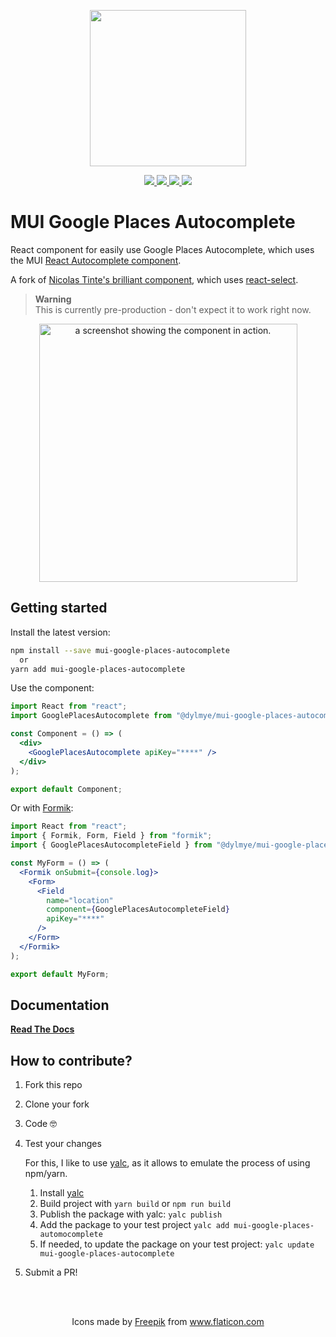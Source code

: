 <p align="center">
  <a href="https://dylmye.me/mui-google-places-autocomplete" target="_blank">
    <img width="250"src="https://raw.githubusercontent.com/dylmye/mui-google-places-autocomplete/master/docs/static/img/logo.svg">
  </a>
</p>

<p align="center">
  <a href="https://www.npmjs.com/package/@dylmye/mui-google-places-autocomplete">
    <img src="https://img.shields.io/npm/v/@dylmye/mui-google-places-autocomplete.svg?logo=npm"/>
    <img src="https://img.shields.io/npm/dm/@dylmye/mui-google-places-autocomplete.svg?logo=npm"/>
  </a>
  <a href="https://github.com/dylmye/mui-google-places-autocomplete/actions">
    <img src="https://img.shields.io/github/actions/workflow/status/dylmye/mui-google-places-autocomplete/publish-to-npm.yml?logo=github">
  </a>
  <a href="https://www.npmjs.com/package/@dylmye/mui-google-places-autocomplete">
    <img src="https://img.shields.io/npm/l/@dylmye/mui-google-places-autocomplete.svg?logo=npm">
  </a>
</p>

# MUI Google Places Autocomplete

React component for easily use Google Places Autocomplete, which uses the MUI [React Autocomplete component](https://mui.com/material-ui/react-autocomplete).

A fork of [Nicolas Tinte's brilliant component](https://github.com/Tintef/react-google-places-autocomplete), which uses [react-select](https://react-select.com).

> **Warning**    
> This is currently pre-production - don't expect it to work right now.

<p align="center"><img width="413" alt="a screenshot showing the component in action." src="https://user-images.githubusercontent.com/7024578/209857174-317d4f60-e187-467e-bf20-3bb0bf6c4678.png"></p>


## Getting started

Install the latest version:

```sh
npm install --save mui-google-places-autocomplete
  or
yarn add mui-google-places-autocomplete
```

Use the component:

```jsx
import React from "react";
import GooglePlacesAutocomplete from "@dylmye/mui-google-places-autocomplete";

const Component = () => (
  <div>
    <GooglePlacesAutocomplete apiKey="****" />
  </div>
);

export default Component;
```

Or with [Formik](https://formik.org/):

```jsx
import React from "react";
import { Formik, Form, Field } from "formik";
import { GooglePlacesAutocompleteField } from "@dylmye/mui-google-places-autocomplete";

const MyForm = () => (
  <Formik onSubmit={console.log}>
    <Form>
      <Field
        name="location"
        component={GooglePlacesAutocompleteField}
        apiKey="****"
      />
    </Form>
  </Formik>
);

export default MyForm;
```

## Documentation

[**Read The Docs**](https://dylmye.me/mui-google-places-autocomplete)

## How to contribute?

1. Fork this repo
2. Clone your fork
3. Code 🤓
4. Test your changes

   For this, I like to use [yalc](https://github.com/whitecolor/yalc), as it allows to emulate the process of using npm/yarn.

   1. Install [yalc](https://github.com/whitecolor/yalc)
   2. Build project with `yarn build` or `npm run build`
   3. Publish the package with yalc: `yalc publish`
   4. Add the package to your test project `yalc add mui-google-places-automocomplete`
   5. If needed, to update the package on your test project: `yalc update mui-google-places-autocomplete`

5. Submit a PR!

<br />
<br />
<p align="center">
  Icons made by <a href="https://www.flaticon.com/authors/freepik" title="Freepik">Freepik</a> from <a href="https://www.flaticon.com/" title="Flaticon">www.flaticon.com</a>
</p>

